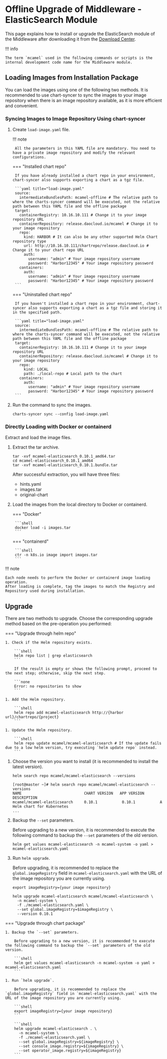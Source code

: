 # Offline Upgrade of Middleware - ElasticSearch Module

This page explains how to install or upgrade the ElasticSearch module of the Middleware after downloading it from the [Download Center](../../../download/index.md).

!!! info

    The term `mcamel` used in the following commands or scripts is the internal development code name for the Middleware module.

## Loading Images from Installation Package

You can load the images using one of the following two methods. It is recommended to use chart-syncer to sync the images to your image repository when there is an image repository available, as it is more efficient and convenient.

### Syncing Images to Image Repository Using chart-syncer

1. Create `load-image.yaml` file.

    !!! note  

        All the parameters in this YAML file are mandatory. You need to have a private image repository and modify the relevant configurations.

    === "Installed chart repo"

        If you have already installed a chart repo in your environment, chart-syncer also supports exporting a chart as a tgz file.

        ```yaml title="load-image.yaml"
        source:
          intermediateBundlesPath: mcamel-offline # The relative path to where the charts-syncer command will be executed, not the relative path between this YAML file and the offline package
        target:
          containerRegistry: 10.16.10.111 # Change it to your image repository URL
          containerRepository: release.daocloud.io/mcamel # Change it to your image repository
          repo:
            kind: HARBOR # It can also be any other supported Helm Chart repository type
            url: http://10.16.10.111/chartrepo/release.daocloud.io # Change it to your chart repo URL
            auth:
              username: "admin" # Your image repository username
              password: "Harbor12345" # Your image repository password
          containers:
            auth:
              username: "admin" # Your image repository username
              password: "Harbor12345" # Your image repository password
        ```

    === "Uninstalled chart repo"

        If you haven't installed a chart repo in your environment, chart-syncer also supports exporting a chart as a tgz file and storing it in the specified path.

        ```yaml title="load-image.yaml"
        source:
          intermediateBundlesPath: mcamel-offline # The relative path to where the charts-syncer command will be executed, not the relative path between this YAML file and the offline package
        target:
          containerRegistry: 10.16.10.111 # Change it to your image repository URL
          containerRepository: release.daocloud.io/mcamel # Change it to your image repository
          repo:
            kind: LOCAL
            path: ./local-repo # Local path to the chart
          containers:
            auth:
              username: "admin" # Your image repository username
              password: "Harbor12345" # Your image repository password
        ```

2. Run the command to sync the images.

    ```shell
    charts-syncer sync --config load-image.yaml
    ```

### Directly Loading with Docker or containerd

Extract and load the image files.

1. Extract the tar archive.

    ```shell
    tar -xvf mcamel-elasticsearch_0.10.1_amd64.tar
    cd mcamel-elasticsearch_0.10.1_amd64
    tar -xvf mcamel-elasticsearch_0.10.1.bundle.tar
    ```

    After successful extraction, you will have three files:

    - hints.yaml
    - images.tar
    - original-chart

2. Load the images from the local directory to Docker or containerd.

    === "Docker"

        ```shell
        docker load -i images.tar
        ```

    === "containerd"

        ```shell
        ctr -n k8s.io image import images.tar
        ```

!!! note

    Each node needs to perform the Docker or containerd image loading operation.
    After loading is complete, tag the images to match the Registry and Repository used during installation.

## Upgrade

There are two methods to upgrade. Choose the corresponding upgrade method based on the pre-operation you performed:

=== "Upgrade through helm repo"

    1. Check if the Helm repository exists.

        ```shell
        helm repo list | grep elasticsearch
        ```

        If the result is empty or shows the following prompt, proceed to the next step; otherwise, skip the next step.

        ```none
        Error: no repositories to show
        ```

    1. Add the Helm repository.

        ```shell
        helm repo add mcamel-elasticsearch http://{harbor url}/chartrepo/{project}
        ```

    1. Update the Helm repository.

        ```shell
        helm repo update mcamel/mcamel-elasticsearch # If the update fails due to a low helm version, try executing `helm update repo` instead.
        ```

1. Choose the version you want to install (it is recommended to install the latest version).

    ```shell
    helm search repo mcamel/mcamel-elasticsearch --versions
    ```

    ```none
    [root@master ~]# helm search repo mcamel/mcamel-elasticsearch --versions
    NAME                            CHART VERSION   APP VERSION     DESCRIPTION               
    mcamel/mcamel-elasticsearch     0.10.1           0.10.1           A Helm chart for Kubernetes
    ...
    ```

1. Backup the `--set` parameters.

    Before upgrading to a new version, it is recommended to execute the following command to backup the `--set` parameters of the old version.

    ```shell
    helm get values mcamel-elasticsearch -n mcamel-system -o yaml > mcamel-elasticsearch.yaml
    ```

1. Run `helm upgrade`.

    Before upgrading, it is recommended to replace the `global.imageRegistry` field in `mcamel-elasticsearch.yaml` with the URL of the image repository you are currently using.

    ```shell
    export imageRegistry={your image repository}
    ```

    ```shell
    helm upgrade mcamel-elasticsearch mcamel/mcamel-elasticsearch \
      -n mcamel-system \
      -f ./mcamel-elasticsearch.yaml \
      --set global.imageRegistry=$imageRegistry \
      --version 0.10.1
    ```
    
=== "Upgrade through chart package"

    1. Backup the `--set` parameters.

        Before upgrading to a new version, it is recommended to execute the following command to backup the `--set` parameters of the old version.

        ```shell
        helm get values mcamel-elasticsearch -n mcamel-system -o yaml > mcamel-elasticsearch.yaml
        ```

    1. Run `helm upgrade`.

        Before upgrading, it is recommended to replace the `global.imageRegistry` field in `mcamel-elasticsearch.yaml` with the URL of the image repository you are currently using.

        ```shell
        export imageRegistry={your image repository}
        ```

        ```shell
        helm upgrade mcamel-elasticsearch . \
          -n mcamel-system \
          -f ./mcamel-elasticsearch.yaml \
          --set global.imageRegistry=${imageRegistry} \
          --set console_image.registry=${imageRegistry} \ 
          --set operator_image.registry=${imageRegistry}
        ```
